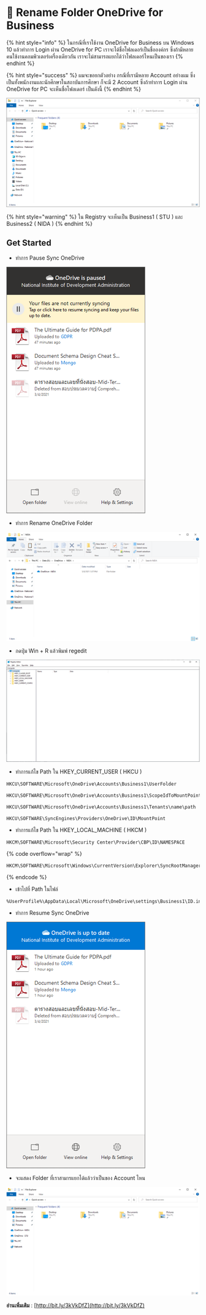 # 📂 Rename Folder OneDrive for Business

{% hint style="info" %}
ในกรณีที่เราใช้งาน OneDrive for Business บน Windows 10 แล้วทำการ Login ผ่าน OneDrive for PC เราจะได้ชื่อโฟลเดอร์เป็นชื่อองค์กร ซึ่งถ้ามีหลายคนใช้งานคอมพิวเตอร์เครื่องเดียวกัน เราจะไม่สามารถแยกได้ว่าโฟลเดอร์ไหนเป็นของเรา
{% endhint %}

{% hint style="success" %}
ผมจะขอยกตัวอย่าง กรณีที่เรามีหลาย Account อย่างผม ซึ่งเป็นทั้งพนักงานและนักศึกษาในสถาบันการศึกษา ก็จะมี 2 Account ซึ่งถ้าทำการ Login ผ่าน OneDrive for PC จะเห็นชื่อโฟลเดอร์ เป็นดังนี้
{% endhint %}

![](../../.gitbook/assets/onedrive-01.png)

{% hint style="warning" %}
ใน Registry จะเห็นเป็น Business1 ( STU ) และ Business2 ( NIDA )
{% endhint %}

## **Get Started**

* ทำการ Pause Sync OneDrive

![](../../.gitbook/assets/rename-01.png)

* ทำการ Rename OneDrive Folder

![](../../.gitbook/assets/rename-02.png)

* กดปุ่ม Win + R แล้วพิมพ์ regedit

![](../../.gitbook/assets/rename-03.png)

* ทำการแก้ไข Path ใน HKEY\_CURRENT\_USER ( HKCU )

```
HKCU\SOFTWARE\Microsoft\OneDrive\Accounts\Business1\UserFolder
```

```
HKCU\SOFTWARE\Microsoft\OneDrive\Accounts\Business1\ScopeIdToMountPointPathCache\ID
```

```
HKCU\SOFTWARE\Microsoft\OneDrive\Accounts\Business1\Tenants\name\path
```

```
HKCU\SOFTWARE\SyncEngines\Providers\OneDrive\ID\MountPoint
```

* ทำการแก้ไข Path ใน HKEY\_LOCAL\_MACHINE ( HKCM )

```
HKCM\SOFTWARE\Microsoft\Security Center\Provider\CBP\ID\NAMESPACE
```

{% code overflow="wrap" %}
```
HKCM\SOFTWARE\Microsoft\Windows\CurrentVersion\Explorer\SyncRootManager\ID\UserSyncRoots\ID
```
{% endcode %}

* เข้าไปที่ Path ในไฟล์

```
%UserProfile%\AppData\Local\Microsoft\OneDrive\settings\Business1\ID.ini
```

* ทำการ Resume Sync OneDrive

![](../../.gitbook/assets/rename-04.png)

* จะแสดง Folder ที่เราสามารแยกได้แล้วว่าเป็นของ Account ไหน

![](../../.gitbook/assets/rename-05.png)

**อ่านเพิ่มเติม** : [http://bit.ly/3kVkDfZ](http://bit.ly/3kVkDfZ)
